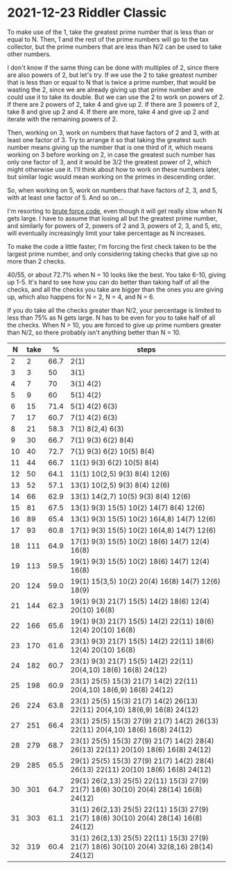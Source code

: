 2021-12-23 Riddler Classic
==========================
To make use of the 1, take the greatest prime number that is less than or
equal to N.  Then, 1 and the rest of the prime numbers will go to the tax
collector, but the prime numbers that are less than N/2 can be used to take
other numbers.

I don't know if the same thing can be done with multiples of 2, since there
are also powers of 2, but let's try.  If we use the 2 to take greatest number
that is less than or equal to N that is twice a prime number, that would be
wasting the 2, since we are already giving up that prime number and we could
use it to take its double.  But we can use the 2 to work on powers of 2.  If
there are 2 powers of 2, take 4 and give up 2.  If there are 3 powers of 2,
take 8 and give up 2 and 4.  If there are more, take 4 and give up 2 and
iterate with the remaining powers of 2.

Then, working on 3, work on numbers that have factors of 2 and 3, with at least
one factor of 3.  Try to arrange it so that taking the greatest such number
means giving up the number that is one third of it, which means working on 3
before working on 2, in case the greatest such number has only one factor of 3,
and it would be 3/2 the greatest power of 2, which might otherwise use it.
I'll think about how to work on these numbers later, but similar logic would
mean working on the primes in descending order.

So, when working on 5, work on numbers that have factors of 2, 3, and 5, with
at least one factor of 5.  And so on...

I'm resorting to [brute force code](20211223c.hs), even though it will get
really slow when N gets large.  I have to assume that losing all but the
greatest prime number, and similarly for powers of 2, powers of 2 and 3,
powers of 2, 3, and 5, etc, will eventually increasingly limit your take
percentage as N increases.

To make the code a little faster, I'm forcing the first check taken to be the
largest prime number, and only considering taking checks that give up no more
than 2 checks.

40/55, or about 72.7% when N = 10 looks like the best.  You take 6-10, giving
up 1-5.  It's hard to see how you can do better than taking half of all the
checks, and all the checks you take are bigger than the ones you are giving
up, which also happens for N = 2, N = 4, and N = 6.

If you do take all the checks greater than N/2, your percentage is limited to
less than 75% as N gets large.  N has to be even for you to take half of all
the checks.  When N > 10, you are forced to give up prime numbers greater
than N/2, so there probably isn't anything better than N = 10.

|N  |take |%    |steps|
|---|-----|-----|-----|
|2  |2    |66.7 |2(1) |
|3  |3    |50   |3(1) |
|4  |7    |70   |3(1) 4(2) |
|5  |9    |60   |5(1) 4(2) |
|6  |15   |71.4 |5(1) 4(2) 6(3) |
|7  |17   |60.7 |7(1) 4(2) 6(3) |
|8  |21   |58.3 |7(1) 8(2,4) 6(3) |
|9  |30   |66.7 |7(1) 9(3) 6(2) 8(4) |
|10 |40   |72.7 |7(1) 9(3) 6(2) 10(5) 8(4) |
|11 |44   |66.7 |11(1) 9(3) 6(2) 10(5) 8(4) |
|12 |50   |64.1 |11(1) 10(2,5) 9(3) 8(4) 12(6) |
|13 |52   |57.1 |13(1) 10(2,5) 9(3) 8(4) 12(6) |
|14 |66   |62.9 |13(1) 14(2,7) 10(5) 9(3) 8(4) 12(6) |
|15 |81   |67.5 |13(1) 9(3) 15(5) 10(2) 14(7) 8(4) 12(6) |
|16 |89   |65.4 |13(1) 9(3) 15(5) 10(2) 16(4,8) 14(7) 12(6) |
|17 |93   |60.8 |17(1) 9(3) 15(5) 10(2) 16(4,8) 14(7) 12(6) |
|18 |111  |64.9 |17(1) 9(3) 15(5) 10(2) 18(6) 14(7) 12(4) 16(8) |
|19 |113  |59.5 |19(1) 9(3) 15(5) 10(2) 18(6) 14(7) 12(4) 16(8) |
|20 |124  |59.0 |19(1) 15(3,5) 10(2) 20(4) 16(8) 14(7) 12(6) 18(9) |
|21 |144  |62.3 |19(1) 9(3) 21(7) 15(5) 14(2) 18(6) 12(4) 20(10) 16(8) |
|22 |166  |65.6 |19(1) 9(3) 21(7) 15(5) 14(2) 22(11) 18(6) 12(4) 20(10) 16(8) |
|23 |170  |61.6 |23(1) 9(3) 21(7) 15(5) 14(2) 22(11) 18(6) 12(4) 20(10) 16(8) |
|24 |182  |60.7 |23(1) 9(3) 21(7) 15(5) 14(2) 22(11) 20(4,10) 18(6) 16(8) 24(12) |
|25 |198  |60.9 |23(1) 25(5) 15(3) 21(7) 14(2) 22(11) 20(4,10) 18(6,9) 16(8) 24(12) |
|26 |224  |63.8 |23(1) 25(5) 15(3) 21(7) 14(2) 26(13) 22(11) 20(4,10) 18(6,9) 16(8) 24(12) |
|27 |251  |66.4 |23(1) 25(5) 15(3) 27(9) 21(7) 14(2) 26(13) 22(11) 20(4,10) 18(6) 16(8) 24(12) |
|28 |279  |68.7 |23(1) 25(5) 15(3) 27(9) 21(7) 14(2) 28(4) 26(13) 22(11) 20(10) 18(6) 16(8) 24(12) |
|29 |285  |65.5 |29(1) 25(5) 15(3) 27(9) 21(7) 14(2) 28(4) 26(13) 22(11) 20(10) 18(6) 16(8) 24(12) |
|30 |301  |64.7 |29(1) 26(2,13) 25(5) 22(11) 15(3) 27(9) 21(7) 18(6) 30(10) 20(4) 28(14) 16(8) 24(12) |
|31 |303  |61.1 |31(1) 26(2,13) 25(5) 22(11) 15(3) 27(9) 21(7) 18(6) 30(10) 20(4) 28(14) 16(8) 24(12) |
|32 |319  |60.4 |31(1) 26(2,13) 25(5) 22(11) 15(3) 27(9) 21(7) 18(6) 30(10) 20(4) 32(8,16) 28(14) 24(12) |
